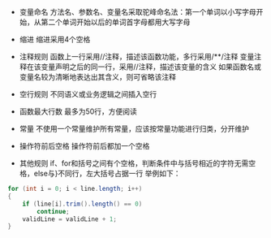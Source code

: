 *    变量命名
方法名、参数名、变量名采取驼峰命名法：第一个单词以小写字母开始，从第二个单词开始以后的单词首字母都用大写字母

*    缩进
缩进采用4个空格

*    注释规则
函数上一行采用//注释，描述该函数功能，多行采用/**/注释
变量注释在该变量声明之后的同一行，采用//注释，描述该变量的含义
如果函数名或变量名较为清晰地表达出其含义，则可省略该注释

*    空行规则
不同语义或业务逻辑之间插入空行

*    函数最大行数
最多为50行，方便阅读

*    常量
不使用一个常量维护所有常量，应该按常量功能进行归类，分开维护

*   操作符前后空格
操作符前后都加一个空格

*    其他规则
if、for和括号之间有个空格，判断条件中与括号相近的字符无需空格，else与}不同行，左大括号占据一行
举例如下：
```java
for (int i = 0; i < line.length; i++) 
{ 
	if (line[i].trim().length() == 0)
		continue;
	validLine = validLine + 1;
}
```